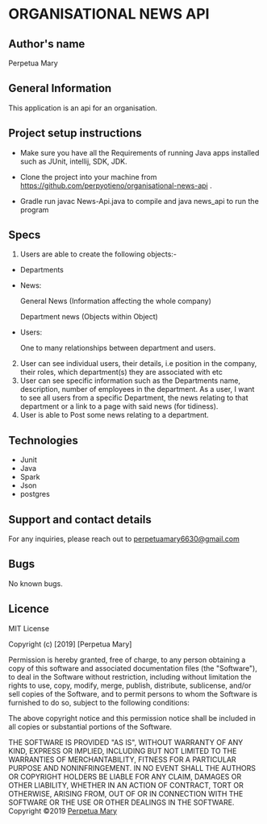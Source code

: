 # ORGANISATIONAL NEWS API

## Author's name
Perpetua Mary

## General Information
This application is an api for an organisation. 

## Project setup instructions
* Make sure you have all the Requirements of running Java apps installed such as JUnit, intellij, SDK, JDK.

* Clone the project into your machine from https://github.com/perpyotieno/organisational-news-api .

* Gradle run javac News-Api.java to compile and java news_api to run the program

## Specs
1. Users are able to create the following objects:-
- Departments

- News:

     General News (Information affecting the whole company)

     Department news (Objects within Object)

- Users:

     One to many relationships between department and users.

2. User can see individual users, their details, i.e position in the company, their roles, which department(s) they are associated with etc
3. User can see specific information such as the Departments name, description, number of employees in the department.
As a user, I want to see all users from a specific Department, the news relating to that department or a link to a page with said news (for tidiness).
4. User is able to Post some news relating to a department.


## Technologies
* Junit
* Java
* Spark
* Json
* postgres

## Support and contact details
For any inquiries, please reach out to perpetuamary6630@gmail.com

## Bugs
No known bugs.


## Licence
MIT License

Copyright (c) [2019] [Perpetua Mary]

Permission is hereby granted, free of charge, to any person obtaining a copy
of this software and associated documentation files (the "Software"), to deal
in the Software without restriction, including without limitation the rights
to use, copy, modify, merge, publish, distribute, sublicense, and/or sell
copies of the Software, and to permit persons to whom the Software is
furnished to do so, subject to the following conditions:

The above copyright notice and this permission notice shall be included in all
copies or substantial portions of the Software.

THE SOFTWARE IS PROVIDED "AS IS", WITHOUT WARRANTY OF ANY KIND, EXPRESS OR
IMPLIED, INCLUDING BUT NOT LIMITED TO THE WARRANTIES OF MERCHANTABILITY,
FITNESS FOR A PARTICULAR PURPOSE AND NONINFRINGEMENT. IN NO EVENT SHALL THE
AUTHORS OR COPYRIGHT HOLDERS BE LIABLE FOR ANY CLAIM, DAMAGES OR OTHER
LIABILITY, WHETHER IN AN ACTION OF CONTRACT, TORT OR OTHERWISE, ARISING FROM,
OUT OF OR IN CONNECTION WITH THE SOFTWARE OR THE USE OR OTHER DEALINGS IN THE
SOFTWARE.
Copyright &copy;2019 [Perpetua Mary](https://github.com/perpyotieno)